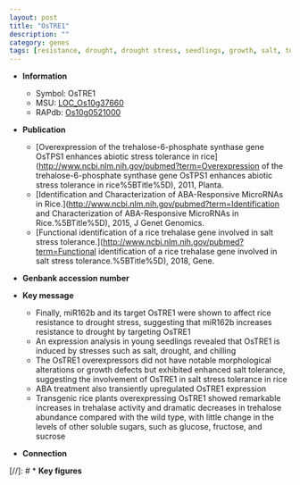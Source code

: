 ```yaml
---
layout: post
title: "OsTRE1"
description: ""
category: genes
tags: [resistance, drought, drought stress, seedlings, growth, salt, tolerance,  ABA , salt tolerance, salt stress, stress, ABA, chilling, stress tolerance, sucrose]
---
```


* **Information**  
    + Symbol: OsTRE1  
    + MSU: [LOC_Os10g37660](http://rice.uga.edu/cgi-bin/ORF_infopage.cgi?orf=LOC_Os10g37660)  
    + RAPdb: [Os10g0521000](http://rapdb.dna.affrc.go.jp/viewer/gbrowse_details/irgsp1?name=Os10g0521000)  

* **Publication**  
    + [Overexpression of the trehalose-6-phosphate synthase gene OsTPS1 enhances abiotic stress tolerance in rice](http://www.ncbi.nlm.nih.gov/pubmed?term=Overexpression of the trehalose-6-phosphate synthase gene OsTPS1 enhances abiotic stress tolerance in rice%5BTitle%5D), 2011, Planta.
    + [Identification and Characterization of ABA-Responsive MicroRNAs in Rice.](http://www.ncbi.nlm.nih.gov/pubmed?term=Identification and Characterization of ABA-Responsive MicroRNAs in Rice.%5BTitle%5D), 2015, J Genet Genomics.
    + [Functional identification of a rice trehalase gene involved in salt stress tolerance.](http://www.ncbi.nlm.nih.gov/pubmed?term=Functional identification of a rice trehalase gene involved in salt stress tolerance.%5BTitle%5D), 2018, Gene.

* **Genbank accession number**  

* **Key message**  
    + Finally, miR162b and its target OsTRE1 were shown to affect rice resistance to drought stress, suggesting that miR162b increases resistance to drought by targeting OsTRE1
    + An expression analysis in young seedlings revealed that OsTRE1 is induced by stresses such as salt, drought, and chilling
    + The OsTRE1 overexpressors did not have notable morphological alterations or growth defects but exhibited enhanced salt tolerance, suggesting the involvement of OsTRE1 in salt stress tolerance in rice
    + ABA treatment also transiently upregulated OsTRE1 expression
    + Transgenic rice plants overexpressing OsTRE1 showed remarkable increases in trehalase activity and dramatic decreases in trehalose abundance compared with the wild type, with little change in the levels of other soluble sugars, such as glucose, fructose, and sucrose

* **Connection**  

[//]: # * **Key figures**  



